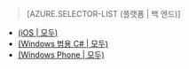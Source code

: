 ﻿> [AZURE.SELECTOR-LIST (플랫폼 | 백 엔드)]
- [(iOS | 모두)](/ko-kr/documentation/articles/mobile-services-ios-handling-conflicts-offline-data)
- [(Windows 범용 C# | 모두)](/ko-kr/documentation/articles/mobile-services-windows-store-dotnet-handling-conflicts-offline-data)
- [(Windows Phone | 모두)](/ko-kr/documentation/articles/mobile-services-windows-phone-handling-conflicts-offline-data)
<!--HONumber=42-->
